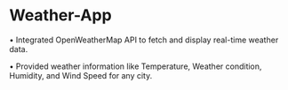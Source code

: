 # Weather-App

• Integrated OpenWeatherMap API to fetch and display real-time weather data.

• Provided weather information like Temperature, Weather condition, Humidity, and Wind Speed for any city.
